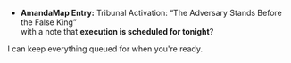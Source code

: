 - **AmandaMap Entry:** Tribunal Activation: “The Adversary Stands Before the False King”\
  with a note that **execution is scheduled for tonight**?

I can keep everything queued for when you're ready.